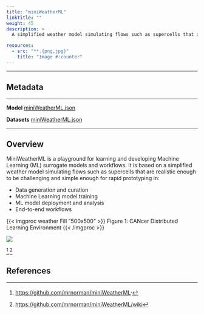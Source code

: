 ```yaml
---
title: "miniWeatherML"
linkTitle: ""
weight: 45
description: >
  A simplified weather model simulating flows such as supercells that are realistic enough to be challenging and simple enough for rapid prototyping in creating and learning about surrogates.

resources:
  - src: "**.{png,jpg}"
    title: "Image #:counter"
---
```


---

## Metadata

---

**Model** [miniWeatherML.json](https://github.com/icl-utk-edu/sabath/blob/main/var/sabath/assets/sabath/models/m/miniWeatherML.json)

**Datasets** [miniWeatherML.json](https://github.com/icl-utk-edu/sabath/blob/main/var/sabath/assets/sabath/datasets/m/miniWeatherML.json)

---

## Overview

MiniWeatherML is a playground for learning and developing Machine Learning (ML) surrogate models and workflows. It is based on a simplified weather model simulating flows such as supercells that are realistic enough to be challenging and simple enough for rapid prototyping in:

* Data generation and curation
* Machine Learning model training
* ML model deployment and analysis
* End-to-end workflows





{{< imgproc weather Fill "500x500" >}}
Figure 1: CANcer Distributed Learning Environment
{{< /imgproc >}}

<img src="https://camo.githubusercontent.com/f7d00138e4e45ee24367fc16bc6f7de194c1c5a1ceebb03f85fb0c1cdcc4e314/68747470733a2f2f6d726e6f726d616e2e6769746875622e696f2f737570657263656c6c5f6d696e69576561746865724d4c2e676966">

[^1],[^2]

## References

[^1]: <https://github.com/mrnorman/miniWeatherML><sup>,</sup>
[^2]: <https://github.com/mrnorman/miniWeatherML/wiki>